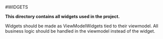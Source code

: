 #WIDGETS

**This directory contains all widgets used in the project.**

Widgets should be made as ViewModelWidgets tied to their viewmodel. All business logic should be handled in the viewmodel instead of the widget. 